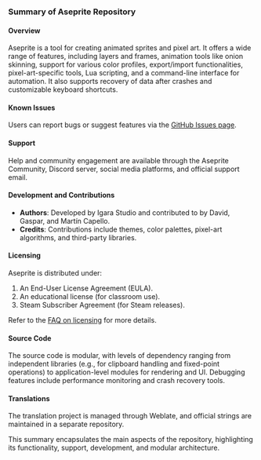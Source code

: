 ### Summary of Aseprite Repository

#### Overview
Aseprite is a tool for creating animated sprites and pixel art. It offers a wide range of features, including layers and frames, animation tools like onion skinning, support for various color profiles, export/import functionalities, pixel-art-specific tools, Lua scripting, and a command-line interface for automation. It also supports recovery of data after crashes and customizable keyboard shortcuts.

#### Known Issues
Users can report bugs or suggest features via the [GitHub Issues page](https://github.com/aseprite/aseprite/issues).

#### Support
Help and community engagement are available through the Aseprite Community, Discord server, social media platforms, and official support email.

#### Development and Contributions
- **Authors**: Developed by Igara Studio and contributed to by David, Gaspar, and Martín Capello.
- **Credits**: Contributions include themes, color palettes, pixel-art algorithms, and third-party libraries.

#### Licensing
Aseprite is distributed under:
1. An End-User License Agreement (EULA).
2. An educational license (for classroom use).
3. Steam Subscriber Agreement (for Steam releases).

Refer to the [FAQ on licensing](https://www.aseprite.org/faq/#licensing-&-commercial) for more details.

#### Source Code
The source code is modular, with levels of dependency ranging from independent libraries (e.g., for clipboard handling and fixed-point operations) to application-level modules for rendering and UI. Debugging features include performance monitoring and crash recovery tools.

#### Translations
The translation project is managed through Weblate, and official strings are maintained in a separate repository.

This summary encapsulates the main aspects of the repository, highlighting its functionality, support, development, and modular architecture.
